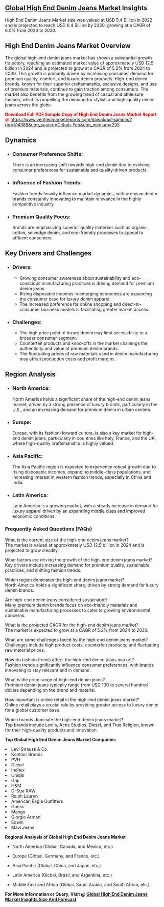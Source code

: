 <h2><a href="https://www.verifiedmarketreports.com/download-sample/?rid=514988&amp;utm_source=Github&amp;utm_medium=205" target="_blank">Global High End Denim Jeans Market</a> Insights</h2><p>High End Denim Jeans Market size was valued at USD 5.4 Billion in 2022 and is projected to reach USD 8.4 Billion by 2030, growing at a CAGR of 6.0% from 2024 to 2030.</p><p> <h2>High End Denim Jeans Market Overview</h2> <p>The global high-end denim jeans market has shown a substantial growth trajectory, reaching an estimated market value of approximately USD 12.5 billion in 2024 and is projected to grow at a CAGR of 5.2% from 2024 to 2030. This growth is primarily driven by increasing consumer demand for premium quality, comfort, and luxury denim products. High-end denim brands, known for their superior craftsmanship, exclusive designs, and use of premium materials, continue to gain traction among consumers. The market also benefits from the growing trend of casual and athleisure fashion, which is propelling the demand for stylish and high-quality denim jeans across the globe.</p> <p><p><span class=""><span style="color: #ff0000;"><strong>Download Full PDF Sample Copy of High End Denim Jeans Market Report</strong> @ </span><a href="https://www.verifiedmarketreports.com/download-sample/?rid=514988&amp;utm_source=Github-Feb&amp;utm_medium=205" target="_blank">https://www.verifiedmarketreports.com/download-sample/?rid=514988&amp;utm_source=Github-Feb&amp;utm_medium=205</a></span></p></p> <h2>Dynamics</h2> <ul> <li><h3>Consumer Preference Shifts:</h3> There is an increasing shift towards high-end denim due to evolving consumer preferences for sustainable and quality-driven products.</li> <li><h3>Influence of Fashion Trends:</h3> Fashion trends heavily influence market dynamics, with premium denim brands constantly innovating to maintain relevance in the highly competitive industry.</li> <li><h3>Premium Quality Focus:</h3> Brands are emphasizing superior quality materials such as organic cotton, selvedge denim, and eco-friendly processes to appeal to affluent consumers.</li> </ul> <h2>Key Drivers and Challenges</h2> <ul> <li><h3>Drivers:</h3> <ul> <li>Growing consumer awareness about sustainability and eco-conscious manufacturing practices is driving demand for premium denim jeans.</li> <li>Rising disposable incomes in emerging economies are expanding the consumer base for luxury denim apparel.</li> <li>The increased preference for online shopping and direct-to-consumer business models is facilitating greater market access.</li> </ul> </li> <li><h3>Challenges:</h3> <ul> <li>The high price point of luxury denim may limit accessibility to a broader consumer segment.</li> <li>Counterfeit products and knockoffs in the market challenge the authenticity and value of premium denim brands.</li> <li>The fluctuating prices of raw materials used in denim manufacturing may affect production costs and profit margins.</li> </ul> </li> </ul> <h2>Region Analysis</h2> <ul> <li><h3>North America:</h3> North America holds a significant share of the high-end denim jeans market, driven by a strong presence of luxury brands, particularly in the U.S., and an increasing demand for premium denim in urban centers.</li> <li><h3>Europe:</h3> Europe, with its fashion-forward culture, is also a key market for high-end denim jeans, particularly in countries like Italy, France, and the UK, where high-quality craftsmanship is highly valued.</li> <li><h3>Asia Pacific:</h3> The Asia Pacific region is expected to experience robust growth due to rising disposable incomes, expanding middle-class populations, and increasing interest in western fashion trends, especially in China and India.</li> <li><h3>Latin America:</h3> Latin America is a growing market, with a steady increase in demand for luxury apparel driven by an expanding middle class and improved economic conditions.</li> </ul> <h3>Frequently Asked Questions (FAQs)</h3> <p>What is the current size of the high-end denim jeans market? <br/>The market is valued at approximately USD 12.5 billion in 2024 and is projected to grow steadily.</p> <p>What factors are driving the growth of the high-end denim jeans market? <br/>Key drivers include increasing demand for premium quality, sustainable practices, and shifting fashion trends.</p> <p>Which region dominates the high-end denim jeans market? <br/>North America holds a significant share, driven by strong demand for luxury denim brands.</p> <p>Are high-end denim jeans considered sustainable? <br/>Many premium denim brands focus on eco-friendly materials and sustainable manufacturing processes to cater to growing environmental concerns.</p> <p>What is the projected CAGR for the high-end denim jeans market? <br/>The market is expected to grow at a CAGR of 5.2% from 2024 to 2030.</p> <p>What are some challenges faced by the high-end denim jeans market? <br/>Challenges include high product costs, counterfeit products, and fluctuating raw material prices.</p> <p>How do fashion trends affect the high-end denim jeans market? <br/>Fashion trends significantly influence consumer preferences, with brands innovating to stay relevant and in demand.</p> <p>What is the price range of high-end denim jeans? <br/>Premium denim jeans typically range from USD 100 to several hundred dollars depending on the brand and material.</p> <p>How important is online retail in the high-end denim jeans market? <br/>Online retail plays a crucial role by providing greater access to luxury denim for a global customer base.</p> <p>Which brands dominate the high-end denim jeans market? <br/>Top brands include Levi's, Acne Studios, Diesel, and True Religion, known for their high-quality products and innovation.</p> </p><p><strong>Top Global High End Denim Jeans Market Companies</strong></p><div data-test-id=""><p><li>Levi Strauss & Co.</li><li> Kontoor Brands</li><li> PVH</li><li> Diesel</li><li> Inditex</li><li> Uniqlo</li><li> Gap</li><li> H&M</li><li> G-Star RAW</li><li> Ralph Lauren</li><li> American Eagle Outfitters</li><li> Guess</li><li> Mango</li><li> Giorgio Armani</li><li> Edwin</li><li> Mavi Jeans</li></p><div><strong>Regional Analysis of&nbsp;Global High End Denim Jeans Market</strong></div><ul><li dir="ltr"><p dir="ltr">North America&nbsp;(Global, Canada, and Mexico, etc.)</p></li><li dir="ltr"><p dir="ltr">Europe (Global, Germany, and France, etc.)</p></li><li dir="ltr"><p dir="ltr">Asia Pacific&nbsp;(Global, China, and Japan, etc.)</p></li><li dir="ltr"><p dir="ltr">Latin America&nbsp;(Global, Brazil, and Argentina, etc.)</p></li><li dir="ltr">Middle East and Africa&nbsp;(Global, Saudi Arabia, and South Africa, etc.)</li></ul><p><strong>For More Information or Query, Visit @&nbsp;</strong><strong><a href="https://www.verifiedmarketreports.com/product/high-end-denim-jeans-market/?utm_source=Github&amp;utm_medium=205" target="_blank">Global High End Denim Jeans Market Insights Size And Forecast</a></strong></p></div>
